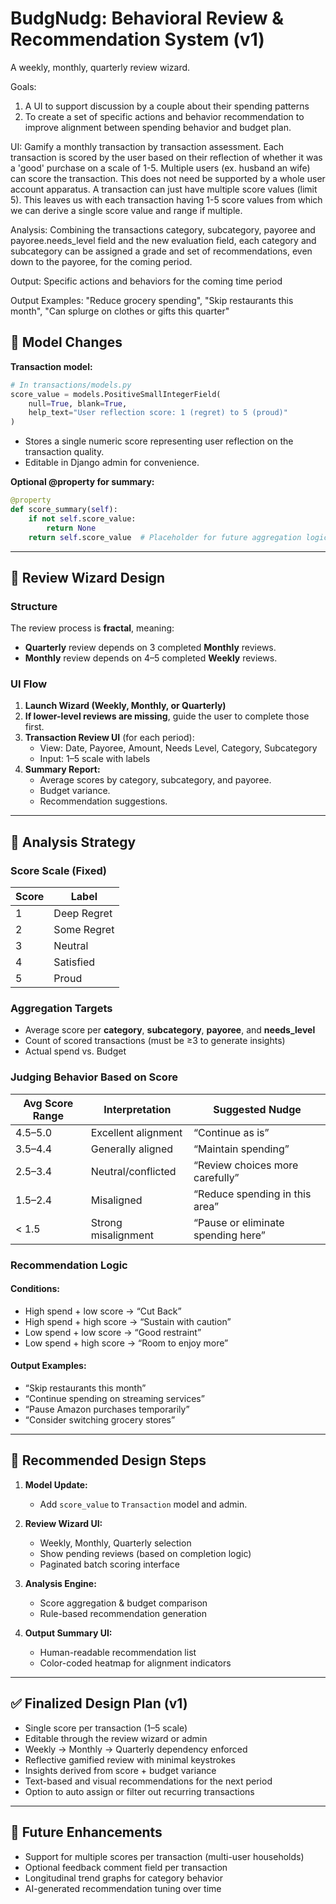 # BudgNudg: Behavioral Review & Recommendation System (v1)

A weekly, monthly, quarterly review wizard.  

Goals:  
1. A UI to support discussion by a couple about their spending patterns
2. To create a set of specific actions and behavior recommendation to improve alignment between  spending behavior and budget plan.

UI: Gamify a monthly transaction by transaction assessment. Each transaction is scored by the user based on their reflection of whether it was a 'good' purchase on a scale of 1-5.  Multiple users (ex. husband an wife) can score the transaction.  This does not need be supported by a whole user account apparatus.  A transaction can just have multiple score values (limit 5).   This leaves us with each transaction having 1-5 score values from which we can derive a single score value and range if multiple.

Analysis:  Combining the transactions category, subcategory, payoree and payoree.needs_level field and the new evaluation field, each category and subcategory can be assigned a grade and set of recommendations, even down to the payoree, for the coming period.

Output: Specific actions and behaviors for the coming time period

Output Examples: "Reduce grocery spending", "Skip restaurants this month", "Can splurge on clothes or gifts this quarter"


## 🧩 Model Changes

**Transaction model:**
```python
# In transactions/models.py
score_value = models.PositiveSmallIntegerField(
    null=True, blank=True,
    help_text="User reflection score: 1 (regret) to 5 (proud)"
)
```
- Stores a single numeric score representing user reflection on the transaction quality.
- Editable in Django admin for convenience.

**Optional @property for summary:**
```python
@property
def score_summary(self):
    if not self.score_value:
        return None
    return self.score_value  # Placeholder for future aggregation logic
```

---

## 🧠 Review Wizard Design

### Structure
The review process is **fractal**, meaning:
- **Quarterly** review depends on 3 completed **Monthly** reviews.
- **Monthly** review depends on 4–5 completed **Weekly** reviews.

### UI Flow
1. **Launch Wizard (Weekly, Monthly, or Quarterly)**
2. **If lower-level reviews are missing**, guide the user to complete those first.
3. **Transaction Review UI** (for each period):
   - View: Date, Payoree, Amount, Needs Level, Category, Subcategory
   - Input: 1–5 scale with labels
4. **Summary Report:**
   - Average scores by category, subcategory, and payoree.
   - Budget variance.
   - Recommendation suggestions.

---

## 🧠 Analysis Strategy

### Score Scale (Fixed)
| Score | Label         |
|-------|---------------|
| 1     | Deep Regret   |
| 2     | Some Regret   |
| 3     | Neutral       |
| 4     | Satisfied     |
| 5     | Proud         |

### Aggregation Targets
- Average score per **category**, **subcategory**, **payoree**, and **needs_level**
- Count of scored transactions (must be ≥3 to generate insights)
- Actual spend vs. Budget

### Judging Behavior Based on Score

| Avg Score Range | Interpretation         | Suggested Nudge                    |
|-----------------|------------------------|------------------------------------|
| 4.5–5.0         | Excellent alignment     | “Continue as is”                   |
| 3.5–4.4         | Generally aligned       | “Maintain spending”                |
| 2.5–3.4         | Neutral/conflicted      | “Review choices more carefully”    |
| 1.5–2.4         | Misaligned              | “Reduce spending in this area”     |
| < 1.5           | Strong misalignment     | “Pause or eliminate spending here” |

### Recommendation Logic

#### Conditions:
- High spend + low score → “Cut Back”
- High spend + high score → “Sustain with caution”
- Low spend + low score → “Good restraint”
- Low spend + high score → “Room to enjoy more”

#### Output Examples:
- “Skip restaurants this month”
- “Continue spending on streaming services”
- “Pause Amazon purchases temporarily”
- “Consider switching grocery stores”

---

## 🚧 Recommended Design Steps

1. **Model Update:**
   - Add `score_value` to `Transaction` model and admin.

2. **Review Wizard UI:**
   - Weekly, Monthly, Quarterly selection
   - Show pending reviews (based on completion logic)
   - Paginated batch scoring interface

3. **Analysis Engine:**
   - Score aggregation & budget comparison
   - Rule-based recommendation generation

4. **Output Summary UI:**
   - Human-readable recommendation list
   - Color-coded heatmap for alignment indicators

---

## ✅ Finalized Design Plan (v1)

- Single score per transaction (1–5 scale)
- Editable through the review wizard or admin
- Weekly → Monthly → Quarterly dependency enforced
- Reflective gamified review with minimal keystrokes
- Insights derived from score + budget variance
- Text-based and visual recommendations for the next period
- Option to auto assign or filter out recurring transactions
---

## 🧪 Future Enhancements

- Support for multiple scores per transaction (multi-user households)
- Optional feedback comment field per transaction
- Longitudinal trend graphs for category behavior
- AI-generated recommendation tuning over time